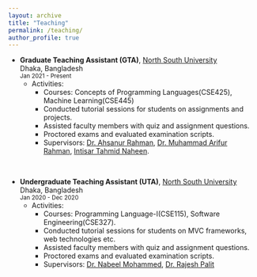 ```yaml
---
layout: archive
title: "Teaching"
permalink: /teaching/
author_profile: true
---
```


- **Graduate Teaching Assistant (GTA)**, [North South University](http://www.northsouth.edu/)  
Dhaka, Bangladesh  
<sup>Jan 2021 - Present</sup>
    - Activities:
        - Courses:  Concepts of Programming Languages(CSE425), Machine Learning(CSE445)
        - Conducted tutorial sessions for students on assignments and projects.
        - Assisted faculty members with quiz and assignment questions. 
        - Proctored exams and evaluated examination scripts.
        - Supervisors: [Dr. Ahsanur Rahman](http://ece.northsouth.edu/people/dr-ahsanur-rahman/), [Dr. Muhammad Arifur Rahman](https://juniv.edu/teachers/arif), [Intisar Tahmid Naheen](http://ece.northsouth.edu/people/mr-intisar-tahmid-naheen/).

<br>

- **Undergraduate Teaching Assistant (UTA)**, [North South University](http://www.northsouth.edu/)  
Dhaka, Bangladesh  
<sup>Jan 2020 - Dec 2020</sup>
    - Activities:
        - Courses: Programming Language-I(CSE115), Software Engineering(CSE327).
        - Conducted tutorial sessions for students on MVC frameworks, web technologies etc.
        - Assisted faculty members with quiz and assignment questions. 
        - Proctored exams and evaluated examination scripts.
        - Supervisors: [Dr. Nabeel Mohammed](http://ece.northsouth.edu/people/dr-nabeel-mohammed/), [Dr. Rajesh Palit](http://ece.northsouth.edu/people/rajesh-palit/)

